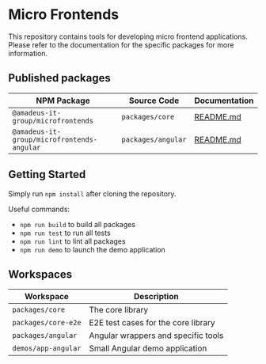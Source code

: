 # Micro Frontends

This repository contains tools for developing micro frontend applications. Please refer to the documentation for the specific packages for more information.

## Published packages

| NPM Package                                | Source Code        | Documentation                             |
| ------------------------------------------ | ------------------ | ----------------------------------------- |
| `@amadeus-it-group/microfrontends`         | `packages/core`    | [README.md](./packages/core/README.md)    |
| `@amadeus-it-group/microfrontends-angular` | `packages/angular` | [README.md](./packages/angular/README.md) |

## Getting Started

Simply run `npm install` after cloning the repository.

Useful commands:

- `npm run build` to build all packages
- `npm run test` to run all tests
- `npm run lint` to lint all packages
- `npm run demo` to launch the demo application

## Workspaces

| Workspace           | Description                         |
| ------------------- | ----------------------------------- |
| `packages/core`     | The core library                    |
| `packages/core-e2e` | E2E test cases for the core library |
| `packages/angular`  | Angular wrappers and specific tools |
| `demos/app-angular` | Small Angular demo application      |

